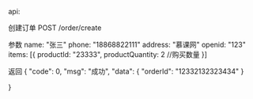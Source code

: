 api:

创建订单
POST /order/create

参数
name: "张三"
phone: "18868822111"
address: "慕课网"
openid: "123"
items: [{
    productId: "23333",
    productQuantity: 2 //购买数量
}]

返回
{
    "code": 0,
    "msg": "成功",
    "data": {
        "orderId": "12332132323434"
    }

}